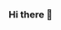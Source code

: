 ### Hi there 👋

<!--
**Jaye-python/Jaye-python** is a ✨ _special_ ✨ repository because its `README.md` (this file) appears on your GitHub profile.

Title:
Python Django Developer and Data Scientist (5 years'+)

Tech stack:
I build back-end architecture using Python 3, Django, MySQL, PostgreSQL, sqlite, Django Rest Framework
I build front-end architecture using Bootstrap, HTML, CSS, JavaScript, jQuery, jQuery UI, Chartjs
I build machine learning algorithms using DecisionTreeClassifier, RandomForestClassifier, LogisticRegression etc
I do data preprocessing by removing outliers, removing duplicates, setting MiniMaxScaler, doing LabelEncoder, and identifying best features using SelectKBest
I do model persistence for my machine learning algorithms using joblib 
I use Pandas, Numpy, BeautifulSoup, scikit-learn, Requests and more


Fun Facts:
I prefer Python Classes and Global variables to Closure functions
I prefer Django Class Based Views to Function Views
I prefer using Django Lazy query sets
I use jquery async a lot
I prefer optimizing my database early on
I refactor and refactor to reduce code length
Learning new technologies constantly
